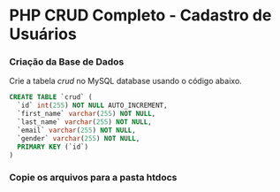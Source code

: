 # PHP CRUD Completo - Cadastro de Usuários

### ****Criação da Base de Dados****

Crie a tabela *crud* no MySQL database usando o código abaixo.

```sql
CREATE TABLE `crud` (
  `id` int(255) NOT NULL AUTO_INCREMENT,
  `first_name` varchar(255) NOT NULL,
  `last_name` varchar(255) NOT NULL,
  `email` varchar(255) NOT NULL,
  `gender` varchar(255) NOT NULL,
  PRIMARY KEY (`id`)
)
```

### ****Copie os arquivos para a pasta htdocs****
